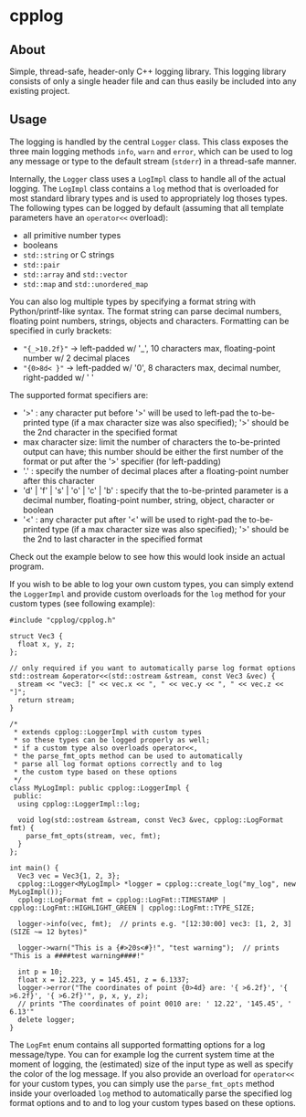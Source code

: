 # cpplog

## About

Simple, thread-safe, header-only C++ logging library.
This logging library consists of only a single header file and can thus easily be included into any existing project.

## Usage

The logging is handled by the central `Logger` class. This class exposes the three main logging methods `info`, `warn` and `error`, which can be used to log any message or type to the default stream (`stderr`) in a thread-safe manner.

Internally, the `Logger` class uses a `LogImpl` class to handle all of the actual logging. The `LogImpl` class contains a `log` method that is overloaded for most standard library types and is used to appropriately log thoses types. The following types can be logged by default (assuming that all template parameters have an `operator<<` overload):
- all primitive number types
- booleans
- `std::string` or C strings
- `std::pair`
- `std::array` and `std::vector`
- `std::map` and `std::unordered_map`

You can also log multiple types by specifying a format string with Python/printf-like syntax. The format string can parse decimal numbers, floating point numbers, strings, objects and characters. Formatting can be specified in curly brackets:
- `"{_>10.2f}"` -> left-padded w/ '_', 10 characters max, floating-point number w/ 2 decimal places
- `"{0>8d< }"`   -> left-padded w/ '0', 8 characters max, decimal number, right-padded w/ ' '

The supported format specifiers are:
- '>' : any character put before '>' will be used to left-pad the to-be-printed type (if a max character size was also specified); '>' should be the 2nd character in the specified format
- max character size: limit the number of characters the to-be-printed output can have; this number should be either the first number of the format or put after the '>' specifier (for left-padding)
- '.' : specify the number of decimal places after a floating-point number after this character
- 'd' | 'f' | 's' | 'o' | 'c' | 'b' : specify that the to-be-printed parameter is a decimal number, floating-point number, string, object, character or boolean
- '<' : any character put after '<' will be used to right-pad the to-be-printed type (if a max character size was also specified); '>' should be the 2nd to last character in the specified format

Check out the example below to see how this would look inside an actual program.

If you wish to be able to log your own custom types, you can simply extend the `LoggerImpl` and provide custom overloads for the `log` method for your custom types (see following example):

```
#include "cpplog/cpplog.h"

struct Vec3 {
  float x, y, z;
};

// only required if you want to automatically parse log format options
std::ostream &operator<<(std::ostream &stream, const Vec3 &vec) {
  stream << "vec3: [" << vec.x << ", " << vec.y << ", " << vec.z << "]";
  return stream;
}

/*
 * extends cpplog::LoggerImpl with custom types
 * so these types can be logged properly as well;
 * if a custom type also overloads operator<<,
 * the parse_fmt_opts method can be used to automatically
 * parse all log format options correctly and to log
 * the custom type based on these options
 */
class MyLogImpl: public cpplog::LoggerImpl {
 public:
  using cpplog::LoggerImpl::log;

  void log(std::ostream &stream, const Vec3 &vec, cpplog::LogFormat fmt) {
    parse_fmt_opts(stream, vec, fmt);
  }
};

int main() {
  Vec3 vec = Vec3{1, 2, 3};
  cpplog::Logger<MyLogImpl> *logger = cpplog::create_log("my_log", new MyLogImpl());
  cpplog::LogFormat fmt = cpplog::LogFmt::TIMESTAMP | cpplog::LogFmt::HIGHLIGHT_GREEN | cpplog::LogFmt::TYPE_SIZE;

  logger->info(vec, fmt);  // prints e.g. "[12:30:00] vec3: [1, 2, 3] (SIZE ~= 12 bytes)"

  logger->warn("This is a {#>20s<#}!", "test warning");  // prints "This is a ####test warning####!"

  int p = 10;
  float x = 12.223, y = 145.451, z = 6.1337;
  logger->error("The coordinates of point {0>4d} are: '{ >6.2f}', '{ >6.2f}', '{ >6.2f}'", p, x, y, z);
  // prints "The coordinates of point 0010 are: ' 12.22', '145.45', '  6.13'"
  delete logger;
}
```

The `LogFmt` enum contains all supported formatting options for a log message/type. You can for example log the current system time at the moment of logging, the (estimated) size of the input type as well as specify the color of the log message. If you also provide an overload for `operator<<` for your custom types, you can simply use the `parse_fmt_opts` method inside your overloaded `log` method to automatically parse the specified log format options and to and to log your custom types based on these options.
